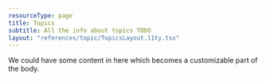 ```yaml
---
resourceType: page
title: Topics
subtitle: All the info about topics TODO
layout: "references/topic/TopicsLayout.11ty.tsx"
---
```


We could have some content in here which becomes a customizable part of the body.